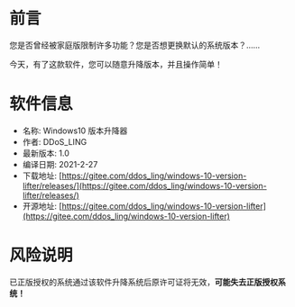 # 前言
您是否曾经被家庭版限制许多功能？您是否想更换默认的系统版本？……

今天，有了这款软件，您可以随意升降版本，并且操作简单！

<!--more-->

# 软件信息
- 名称: Windows10 版本升降器
- 作者: DDoS_LING
- 最新版本: 1.0
- 编译日期: 2021-2-27
- 下载地址: [https://gitee.com/ddos_ling/windows-10-version-lifter/releases/](https://gitee.com/ddos_ling/windows-10-version-lifter/releases/)
- 开源地址: [https://gitee.com/ddos_ling/windows-10-version-lifter](https://gitee.com/ddos_ling/windows-10-version-lifter)


# 风险说明
已正版授权的系统通过该软件升降系统后原许可证将无效，**可能失去正版授权系统！**